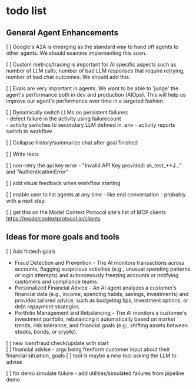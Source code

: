# todo list

## General Agent Enhancements

[ ] Google's A2A is emerging as the standard way to hand off agents to other agents. We should examine implementing this soon.

[ ] Custom metrics/tracing is important for AI specific aspects such as number of LLM calls, number of bad LLM responses that require retrying, number of bad chat outcomes. We should add this.

[ ] Evals are very important in agents. We want to be able to 'judge' the agent's performance both in dev and production (AIOps). This will help us improve our agent's performance over time in a targeted fashion.

[ ] Dynamically switch LLMs on persistent failures: <br />
    - detect failure in the activity using failurecount <br />
    - activity switches to secondary LLM defined in .env
    - activity reports switch to workflow

[ ] Collapse history/summarize chat after goal finished <br />

[ ] Write tests<br />

[ ] non-retry the api key error - "Invalid API Key provided: sk_test_**J..." and "AuthenticationError" <br />

[ ] add visual feedback when workflow starting <br />

[ ] enable user to list agents at any time - like end conversation - probably with a next step<br />

[ ] get this on the Model Context Protocol site's list of MCP clients https://modelcontextprotocol.io/clients

## Ideas for more goals and tools

[ ] Add fintech goals <br />
- Fraud Detection and Prevention - The AI monitors transactions across accounts, flagging suspicious activities (e.g., unusual spending patterns or login attempts) and autonomously freezing accounts or notifying customers and compliance teams.<br />
- Personalized Financial Advice - An AI agent analyzes a customer’s financial data (e.g., income, spending habits, savings, investments) and provides tailored advice, such as budgeting tips, investment options, or debt repayment strategies.<br />
- Portfolio Management and Rebalancing - The AI monitors a customer’s investment portfolio, rebalancing it automatically based on market trends, risk tolerance, and financial goals (e.g., shifting assets between stocks, bonds, or crypto).<br />

[ ] new loan/fraud check/update with start <br />
[ ] financial advise - args being freeform customer input about their financial situation, goals
    [ ] tool is maybe a new tool asking the LLM to advise

[ ] for demo simulate failure  - add utilities/simulated failures from pipeline demo <br />
